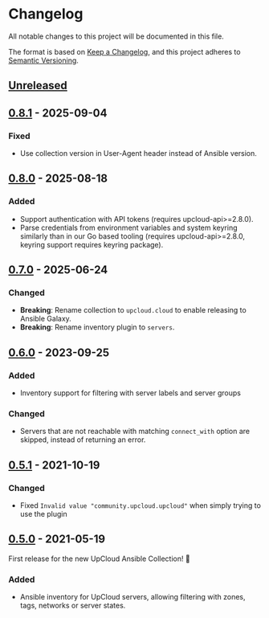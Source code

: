 # Changelog

All notable changes to this project will be documented in this file.

The format is based on [Keep a Changelog](https://keepachangelog.com/en/1.0.0/),
and this project adheres to [Semantic Versioning](https://semver.org/spec/v2.0.0.html).

## [Unreleased]

## [0.8.1] - 2025-09-04

### Fixed

- Use collection version in User-Agent header instead of Ansible version.

## [0.8.0] - 2025-08-18

### Added

- Support authentication with API tokens (requires upcloud-api>=2.8.0).
- Parse credentials from environment variables and system keyring similarly than in our Go based tooling (requires upcloud-api>=2.8.0, keyring support requires keyring package).

## [0.7.0] - 2025-06-24

### Changed

- **Breaking**: Rename collection to `upcloud.cloud` to enable releasing to Ansible Galaxy.
- **Breaking**: Rename inventory plugin to `servers`.

## [0.6.0] - 2023-09-25

### Added

- Inventory support for filtering with server labels and server groups

### Changed

- Servers that are not reachable with matching `connect_with` option are skipped, instead of returning an error.

## [0.5.1] - 2021-10-19

### Changed
- Fixed `Invalid value "community.upcloud.upcloud"` when simply trying to use the plugin

## [0.5.0] - 2021-05-19

First release for the new UpCloud Ansible Collection! :tada:

### Added

- Ansible inventory for UpCloud servers, allowing filtering with zones, tags, networks or server states.

[Unreleased]: https://github.com/UpCloudLtd/upcloud-ansible-collection/compare/v0.8.1...HEAD
[0.8.1]: https://github.com/UpCloudLtd/upcloud-ansible-collection/compare/v0.8.0...v0.8.1
[0.8.0]: https://github.com/UpCloudLtd/upcloud-ansible-collection/compare/v0.7.0...v0.8.0
[0.7.0]: https://github.com/UpCloudLtd/upcloud-ansible-collection/compare/v0.6.0...v0.7.0
[0.6.0]: https://github.com/UpCloudLtd/upcloud-ansible-collection/compare/v0.5.1...v0.6.0
[0.5.1]: https://github.com/UpCloudLtd/upcloud-ansible-collection/compare/v0.5.0...v0.5.1
[0.5.0]: https://github.com/UpCloudLtd/upcloud-ansible-collection/releases/tag/v0.5.0
